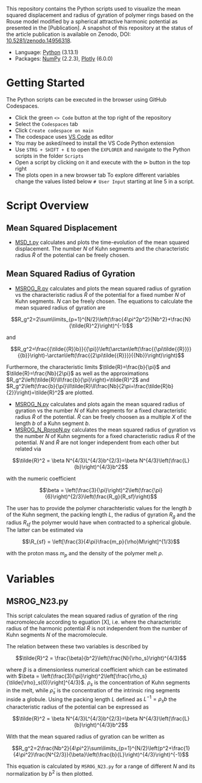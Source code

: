 This repository contains the Python scripts used to visualize the mean squared displacement and radius of gyration of polymer rings based on the Rouse model modified by a spherical attractive harmonic potential as presented in the [Publication].
A snapshot of this repository at the status of the article publication is available on Zenodo, DOI: [10.5281/zenodo.14956318](https://doi.org/10.5281/zenodo.14956318). 
- Language: [Python](https://www.python.org/) (3.13.1)
- Packages: [NumPy](https://numpy.org/) (2.2.3), [Plotly](https://plotly.com/python/) (6.0.0)

# Getting Started
The Python scripts can be executed in the browser using GitHub Codespaces. 
- Click the green `<> Code` button at the top right of the repository
- Select the `Codespaces` tab
- Click `Create codespace on main`
- The codespace uses [VS Code](https://code.visualstudio.com/docs) as editor
- You may be asked/need to install the VS Code Python extension
- Use `STRG + SHIFT + E` to open the `EXPLORER` and navigate to the Python scripts in the folder `Scripts`
- Open a script by clicking on it and execute  with the $\vartriangleright$ button in the top right
- The plots open in a new browser tab
To explore different variables change the values listed below `# User Input` starting at line 5 in a script.

# Script Overview
## Mean Squared Displacement
- [MSD_t.py](https://github.com/WobSci/harmonic-polymer-rings/blob/main/scripts/MSD_t.py) calculates and plots the time-evolution of the mean squared displacement. The number $N$ of Kuhn segments and the characteristic radius $\tilde{R}$ of the potential can be freely chosen.

## Mean Squared Radius of Gyration
- [MSROG_R.py](https://github.com/WobSci/harmonic-polymer-rings/blob/main/scripts/MSROG_R.py) calculates and plots the mean squared radius of gyration vs the characteristic radius $\tilde{R}$ of the potential for a fixed number $N$ of Kuhn segments. $N$ can be freely chosen.
The equations to calculate the mean squared radius of gyration are
```math
R_g^2=2\sum\limits_{p=1}^{N/2}\left(\frac{4\pi^2p^2}{Nb^2}+\frac{N}{\tilde{R}^2}\right)^{-1}
```
and
```math
R_g^2=\frac{{\tilde{{R}}b}}{{\pi}}\left(\arctan\left(\frac{{\pi\tilde{{R}}}}{{b}}\right)-\arctan\left(\frac{{2\pi\tilde{{R}}}}{{Nb}}\right)\right)
```
Furthermore, the characteristic limits $\tilde{R}=\frac{b}{\pi}$ and $\tilde{R}=\frac{Nb}{2\pi}$ as well as the approximations $R_g^2\left(\tilde{R}\ll\frac{b}{\pi}\right)=\tilde{R}^2$ and $R_g^2\left(\frac{b}{\pi}\ll\tilde{R}\ll\frac{Nb}{2\pi=\frac{\tilde{R}b}{2}}\right)=\tilde{R}^2$ are plotted.


- [MSROG_N.py](https://github.com/WobSci/harmonic-polymer-rings/blob/main/scripts/MSROG_N.py) calculates and plots again the mean squared radius of gyration vs the number $N$ of Kuhn segments for a fixed characteristic radius $\tilde{R}$ of the potential. $\tilde{R}$ can be freely choosen as a multiple $X$ of the length $b$ of a Kuhn segment $b$.
- [MSROG_N_RpropN.py](https://github.com/WobSci/harmonic-polymer-rings/blob/main/scripts/MSROG_N_RpropN.py) calculates the mean squared radius of gyration vs the number $N$ of Kuhn segments for a fixed characteristic radius $\tilde{R}$ of the potential. $N$ and $\tilde{R}$ are not longer independent from each other but related via 
```math
\tilde{R}^2 = \beta N^{4/3}L^{4/3}b^{2/3}=\beta N^{4/3}\left(\frac{L}{b}\right)^{4/3}b^2
```
with the numeric coefficient
```math 
\beta = \left(\frac{3}{\pi}\right)^2\left(\frac{\pi}{6}\right)^{2/3}\left(\frac{R_g}{R_sf}\right)
```
The user has to provide the polymer charachteristic values for the length $b$ of the Kuhn segment, the packing length $L$, the radius of gyration $R_g$ and the radius $R_{sf}$ the polymer would have when contracted to a spherical globule. The latter can be estimated via
```math
\R_{sf} = \left[\frac{3}{4\pi}\frac{m_p}{\rho}M\right]^{1/3}
```
with the proton mass $m_p$ and the density of the polymer melt $\rho$.

# Variables




## MSROG_N23.py
This script calculates the mean squared radius of gyration of the ring macromolecule according to eguation [X], i.e. where the characteristic radius of the harmonic potential $\tilde{R}$ is not independent from the number of Kuhn segments $N$ of the macromolecule.

The relation between these two variables is described by 
```math
\tilde{R}^2 = \frac{\beta}{b^2}\left(\frac{N}{\rho_s}\right)^{4/3}
```
where $\beta$ is a dimensionless numerical coefficient which can be estimated with $\beta = \left(\frac{3}{\pi}\right)^2\left[\frac{\rho_s}{\tilde{\rho}_s(0)}\right]^{4/3}$. $\rho_s$ is the concentration of Kuhn segments in the melt, while $\tilde{\rho}_s$ is the concentration of the intrinsic ring segments inside a globule. Using the packing length $L$ defined as $L^{-1}=\rho_s b$ the characteristic radius of the potential can be expressed as 
```math
\tilde{R}^2 = \beta N^{4/3}L^{4/3}b^{2/3}=\beta N^{4/3}\left(\frac{L}{b}\right)^{4/3}b^2
```
With that the mean squared radius of gyration can be written as
```math
R_g^2=2\frac{Nb^2}{4\pi^2}\sum\limits_{p=1}^{N/2}\left(p^2+\frac{1}{4\pi^2}\frac{N^{2/3}}{\beta}\left(\frac{b}{L}\right)^{4/3}\right)^{-1}
```
This equation is calculated by `MSROG_N23.py` for a range of different $N$ and its normalization by $b^2$ is then plotted. 